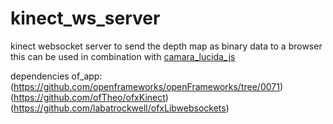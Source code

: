 kinect_ws_server
================

kinect websocket server to send the depth map as binary data to a browser
this can be used in combination with [camara_lucida_js](https://github.com/chparsons/camara_lucida_js) 

dependencies
of_app: 
(https://github.com/openframeworks/openFrameworks/tree/0071)
(https://github.com/ofTheo/ofxKinect)
(https://github.com/labatrockwell/ofxLibwebsockets)
